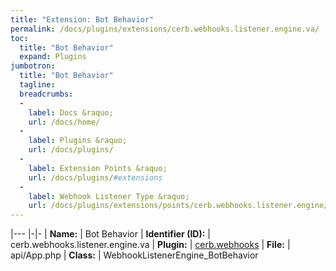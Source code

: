 ```yaml
---
title: "Extension: Bot Behavior"
permalink: /docs/plugins/extensions/cerb.webhooks.listener.engine.va/
toc:
  title: "Bot Behavior"
  expand: Plugins
jumbotron:
  title: "Bot Behavior"
  tagline: 
  breadcrumbs:
  -
    label: Docs &raquo;
    url: /docs/home/
  -
    label: Plugins &raquo;
    url: /docs/plugins/
  -
    label: Extension Points &raquo;
    url: /docs/plugins/#extensions
  -
    label: Webhook Listener Type &raquo;
    url: /docs/plugins/extensions/points/cerb.webhooks.listener.engine/
---
```


|---
|-|-
| **Name:** | Bot Behavior
| **Identifier (ID):** | cerb.webhooks.listener.engine.va
| **Plugin:** | [cerb.webhooks](/docs/plugins/cerb.webhooks/)
| **File:** | api/App.php
| **Class:** | WebhookListenerEngine_BotBehavior

